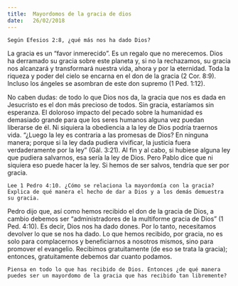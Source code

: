```yaml
---
title:  Mayordomos de la gracia de dios
date:   26/02/2018
---
```


`Según Efesios 2:8, ¿qué más nos ha dado Dios?`

La gracia es un “favor inmerecido”. Es un regalo que no merecemos. Dios ha derramado su gracia sobre este planeta y, si no la rechazamos, su gracia nos alcanzará y transformará nuestra vida, ahora y por la eternidad. Toda la riqueza y poder del cielo se encarna en el don de la gracia (2 Cor. 8:9). Incluso los ángeles se asombran de este don supremo (1 Ped. 1:12).

No caben dudas: de todo lo que Dios nos da, la gracia que nos es dada en Jesucristo es el don más precioso de todos. Sin gracia, estaríamos sin esperanza. El doloroso impacto del pecado sobre la humanidad es demasiado grande para que los seres humanos alguna vez puedan liberarse de él. Ni siquiera la obediencia a la ley de Dios podría traernos vida. “¿Luego la ley es contraria a las promesas de Dios? En ninguna manera; porque si la ley dada pudiera vivificar, la justicia fuera verdaderamente por la ley” (Gál. 3:21). Al fin y al cabo, si hubiese alguna ley que pudiera salvarnos, esa sería la ley de Dios. Pero Pablo dice que ni siquiera eso puede hacer la ley. Si hemos de ser salvos, tendría que ser por gracia. 

`Lee 1 Pedro 4:10. ¿Cómo se relaciona la mayordomía con la gracia? Explica de qué manera el hecho de dar a Dios y a los demás demuestra su gracia.`

Pedro dijo que, así como hemos recibido el don de la gracia de Dios, a cambio debemos ser “administradores de la multiforme gracia de Dios” (1 Ped. 4:10). Es decir, Dios nos ha dado dones. Por lo tanto, necesitamos devolver lo que se nos ha dado. Lo que hemos recibido, por gracia, no es solo para complacernos y beneficiarnos a nosotros mismos, sino para promover el evangelio. Recibimos gratuitamente (de eso se trata la gracia); entonces, gratuitamente debemos dar cuanto podamos. 

`Piensa en todo lo que has recibido de Dios. Entonces ¿de qué manera puedes ser un mayordomo de la gracia que has recibido tan libremente?`
